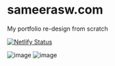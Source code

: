 # sameerasw.com
My portfolio re-design from scratch

[![Netlify Status](https://api.netlify.com/api/v1/badges/599fc819-e77e-4d57-98c3-a65bfe2c064d/deploy-status)](https://app.netlify.com/sites/sameerasw/deploys)

![image](https://github.com/sameerasw/sameerasw.me/assets/68902530/2b2b39cf-ee4a-45d3-8508-ce510a2f595d) 
![image](https://github.com/sameerasw/sameerasw.me/assets/68902530/c9a42876-4e7a-4a3a-b443-69f860d362a5)
